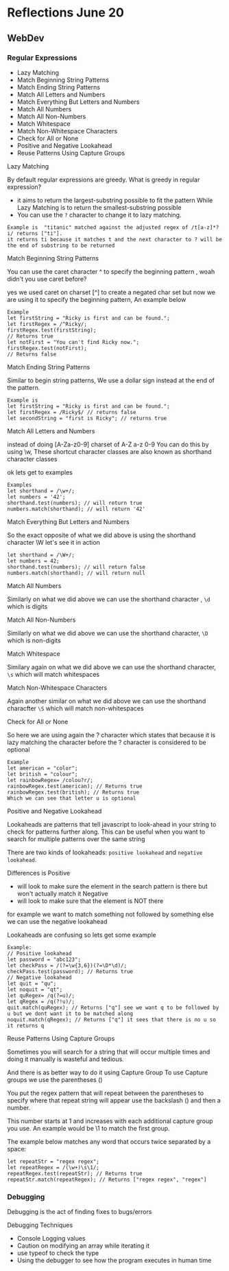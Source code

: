 # Reflections June 20

## WebDev

### Regular Expressions 
- Lazy Matching
- Match Beginning String Patterns
- Match Ending String Patterns
- Match All Letters and Numbers 
- Match Everything But Letters and Numbers
- Match All Numbers 
- Match All Non-Numbers
- Match Whitespace 
- Match Non-Whitespace Characters
- Check for All or None
- Positive and Negative Lookahead
- Reuse Patterns Using Capture Groups

Lazy Matching

By default regular expressions are greedy.
What is greedy in regular expression?
- it aims to return the largest-substring possible to fit the pattern
While Lazy Matching is to return the smallest-substring possible 
- You can use the `?` character to change it to lazy matching.
```
Example is  "titanic" matched against the adjusted regex of /t[a-z]*?i/ returns ["ti"].
it returns ti because it matches t and the next character to ? will be the end of substring to be returned
```

Match Beginning String Patterns

You can use the caret character ^ to specify the beginning pattern
, woah didn't you use caret before?

yes we used caret on charset [^] to create a negated char set but now
we are using it to specify the beginning pattern, An example below
```
Example
let firstString = "Ricky is first and can be found.";
let firstRegex = /^Ricky/;
firstRegex.test(firstString);
// Returns true
let notFirst = "You can't find Ricky now.";
firstRegex.test(notFirst);
// Returns false
```

Match Ending String Patterns

Similar to begin string patterns, We use a dollar sign instead at the end of the pattern.
```
Example is 
let firstString = "Ricky is first and can be found.";
let firstRegex = /Ricky$/ // returns false
let secondString = "first is Ricky"; // returns true
```

Match All Letters and Numbers 

instead of doing [A-Za-z0-9] charset of A-Z a-z 0-9
You can do this by using \w, These shortcut character classes are also known as shorthand character classes

ok lets get to examples
```
Examples 
let shorthand = /\w+/;
let numbers = '42';
shorthand.test(numbers); // will return true
numbers.match(shorthand); // will return '42'
```
Match Everything But Letters and Numbers

So the exact opposite of what we did above is using the shorthand character \W let's see it in action
```
let shorthand = /\W+/;
let numbers = 42;
shorthand.test(numbers); // will return false
numbers.match(shorthand); // will return null
```

Match All Numbers 

Similarly on what we did above we can use the shorthand character , `\d` which is digits

Match All Non-Numbers

Similarly on what we did above we can use the shorthand character, `\D` which is non-digits

Match Whitespace 

Similary again on what we did above we can use the shorthand character, `\s` which will match whitespaces

Match Non-Whitespace Characters

Again another similar on what we did above we can use the shorthand characfter `\S` which will match non-whitespaces

Check for All or None

So here we are using again the ? character which states that because it is lazy matching
the character before the ? character is considered to be optional

```
Example
let american = "color";
let british = "colour";
let rainbowRegex= /colou?r/;
rainbowRegex.test(american); // Returns true
rainbowRegex.test(british); // Returns true
Which we can see that letter u is optional 
```
Positive and Negative Lookahead

Lookaheads are patterns that tell javascript to look-ahead in your string to check for patterns
further along. This can be useful when you want to search for multiple patterns over the same string

There are two kinds of lookaheads: `positive lookahead` and `negative lookahead`.

Differences is 
Positive
- will look to make sure the element in the search pattern is there but won't actually match it
Negative
- will look to make sure that the element is NOT there

for example we want to match something not followed by something else we can use the negative lookahead

Lookaheads are confusing so lets get some example
```
Example:
// Positive lookahead
let password = "abc123";
let checkPass = /(?=\w{3,6})(?=\D*\d)/;
checkPass.test(password); // Returns true
// Negative lookahead
let quit = "qu";
let noquit = "qt";
let quRegex= /q(?=u)/;
let qRegex = /q(?!u)/;
quit.match(quRegex); // Returns ["q"] see we want q to be followed by u but we dont want it to be matched along
noquit.match(qRegex); // Returns ["q"] it sees that there is no u so it returns q
```

Reuse Patterns Using Capture Groups

Sometimes you will search for a string that will occur multiple times and doing it manually
is wasteful and tedious. 

And there is as better way to do it using Capture Group
To use Capture groups we use the parentheses ()

You put the regex pattern that will repeat between the parentheses to specify where that repeat string will appear use the backslash (\) and then a number.

This number starts at 1 and increases with each additional capture group you use. An example would be \1 to match the first group.

The example below matches any word that occurs twice separated by a space:

```
let repeatStr = "regex regex";
let repeatRegex = /(\w+)\s\1/;
repeatRegex.test(repeatStr); // Returns true
repeatStr.match(repeatRegex); // Returns ["regex regex", "regex"]
```

### Debugging

Debugging is the act of finding fixes to bugs/errors

Debugging Techniques

- Console Logging values
- Caution on modifying an array while iterating it
- use typeof to check the type
- Using the debugger to see how the program executes in human time